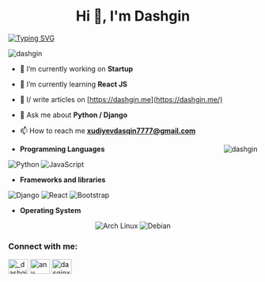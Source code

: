 <h1 align="center">Hi 👋, I'm Dashgin</h1>

[![Typing SVG](https://readme-typing-svg.herokuapp.com?font=Cooper+Black&color=18BEF7&size=30&center=true&vCenter=true&width=1000&height=30&lines=Hi+%F0%9F%91%8B;I'm+a+Software+Developer;I'm+Student;Always+try+to+learn+new+things)](https://git.io/typing-svg)

<p align="left"> <img src="https://komarev.com/ghpvc/?username=dashgin&label=Profile%20views&color=0e75b6&style=flat" alt="dashgin" /> </p>

- 🔭 I’m currently working on **Startup**

- 🌱 I’m currently learning **React JS**

<!-- - 👨‍💻 All of my projects are available at [https://dashgin.github.io/dashgin/](https://dashgin.github.io/dashgin/) -->

- 📝 I/ write articles on [https://dashgin.me](https://dashgin.me/)

- 💬 Ask me about **Python / Django**

- 📫 How to reach me **xudiyevdasqin7777@gmail.com**

<img align="right" src="https://github-readme-stats.vercel.app/api/top-langs?username=dashgin&show_icons=true&locale=en&theme=dark" alt="dashgin" />


* **Programming Languages**

<p align="left">
    <img alt="Python" src="https://img.shields.io/badge/python-%2314354C.svg?&style=for-the-badge&logo=python&logoColor=white"/>
    <img alt="JavaScript" src="https://img.shields.io/badge/javascript-%23323330.svg?&style=for-the-badge&logo=javascript&logoColor=%23F7DF1E"/>
<!--    <img alt="HTML5" src="https://img.shields.io/badge/html5-%23E34F26.svg?&style=for-the-badge&logo=html5&logoColor=white"/>
    <img alt="CSS3" src="https://img.shields.io/badge/css3-%231572B6.svg?&style=for-the-badge&logo=css3&logoColor=white"/>
-->
<!--     <img alt="Dart" src="https://img.shields.io/badge/dart-%230175C2.svg?&style=for-the-badge&logo=dart&logoColor=white"/> -->
</p>
 
* **Frameworks and libraries**

<p align="left">
    <img alt="Django" src="https://img.shields.io/badge/django-%23092E20.svg?&style=for-the-badge&logo=django&logoColor=white"/> 
    <img alt="React" src="https://img.shields.io/badge/react-%2320232a.svg?&style=for-the-badge&logo=react&logoColor=%2361DAFB"/>
    <img alt="Bootstrap" src="https://img.shields.io/badge/bootstrap-%23563D7C.svg?&style=for-the-badge&logo=bootstrap&logoColor=white"/>
<!--     <img alt="Flutter" src="https://img.shields.io/badge/Flutter-%2302569B.svg?&style=for-the-badge&logo=Flutter&logoColor=white" /> -->
</p> 


* **Operating System**

<p align="center">
   <img alt="Arch Linux" src="https://img.shields.io/badge/Arch-E95420?style=for-the-badge&logo=arch&logoColor=white" />
   <img alt="Debian" src="https://img.shields.io/badge/Debian-D70A53?style=for-the-badge&logo=debian&logoColor=white" />
</p>


<h3 align="left">Connect with me:</h3>
<p align="left">
  <a href="https://twitter.com/_dashgin_" target="blank"><img align="center" src="https://raw.githubusercontent.com/rahuldkjain/github-profile-readme-generator/master/src/images/icons/Social/twitter.svg" alt="_dashgin_" height="30" width="40" /></a>
  <a href="https://linkedin.com/in/dashgin-khudiyev" target="blank"><img align="center" src="https://raw.githubusercontent.com/rahuldkjain/github-profile-readme-generator/master/src/images/icons/Social/linked-in-alt.svg" alt="any" height="30" width="40" /></a>
  <a href="https://instagram.com/dasqinxudiyev" target="blank"><img align="center" src="https://raw.githubusercontent.com/rahuldkjain/github-profile-readme-generator/master/src/images/icons/Social/instagram.svg" alt="dasqinxudiyev" height="30" width="40" /></a>
</p>
